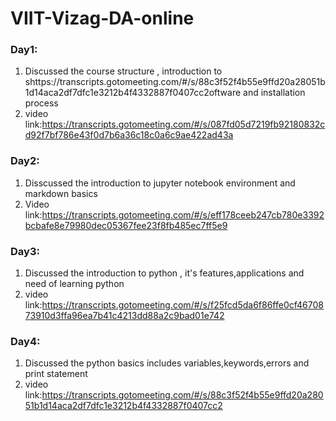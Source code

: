 # VIIT-Vizag-DA-online
### Day1:
  1. Discussed the course structure , introduction to shttps://transcripts.gotomeeting.com/#/s/88c3f52f4b55e9ffd20a28051b1d14aca2df7dfc1e3212b4f4332887f0407cc2oftware and installation process
  2. video link:https://transcripts.gotomeeting.com/#/s/087fd05d7219fb92180832cd92f7bf786e43f0d7b6a36c18c0a6c9ae422ad43a
### Day2:
  1. Disscussed the introduction to jupyter notebook environment and markdown basics
  2. Video link:https://transcripts.gotomeeting.com/#/s/eff178ceeb247cb780e3392bcbafe8e79980dec05367fee23f8fb485ec7ff5e9
### Day3:
  1. Discussed the introduction to python , it's features,applications and need of learning python
  2. video link:https://transcripts.gotomeeting.com/#/s/f25fcd5da6f86ffe0cf4670873910d3ffa96ea7b41c4213dd88a2c9bad01e742
### Day4:
  1. Discussed the python basics includes variables,keywords,errors and print statement
  2. video link:https://transcripts.gotomeeting.com/#/s/88c3f52f4b55e9ffd20a28051b1d14aca2df7dfc1e3212b4f4332887f0407cc2
